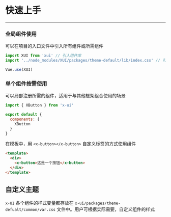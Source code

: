 
# 快速上手

----

### 全局组件使用

可以在项目的入口文件中引入所有组件或所需组件

```js
import XUI from 'xui' // 引入组件库
import '../node_modules/XUI/packages/theme-default/lib/index.css' // 引入样式库

Vue.use(XUI)
```

### 单个组件按需使用

可以局部注册所需的组件，适用于与其他框架组合使用的场景

```js
import { XButton } from 'x-ui'

export default {
  components: {
    XButton
  }
}
```

在模板中，用 `<x-button></x-button>` 自定义标签的方式使用组件

```html
<template>
  <div>
    <x-button>这是一个按钮</x-button>
  </div>
</template>
```

## 自定义主题

`x-UI` 各个组件的样式变量都存放在 `x-ui/packages/theme-defualt/common/var.css` 文件中。用户可根据实际需要，自定义组件的样式

